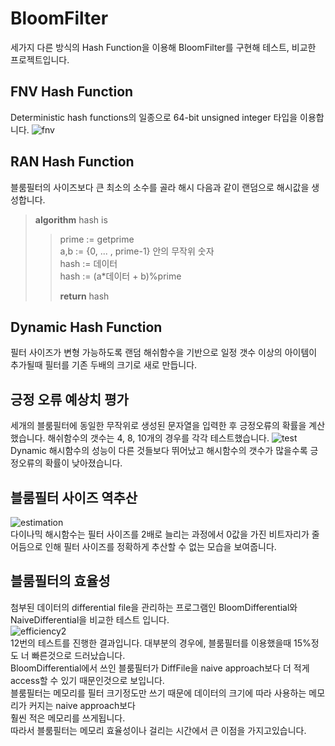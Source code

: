 # BloomFilter
세가지 다른 방식의 Hash Function을 이용해 BloomFilter를 구현해 테스트, 비교한 프로젝트입니다.  
## FNV Hash Function
Deterministic hash functions의 일종으로 64-bit unsigned integer 타입을 이용합니다.
![fnv](https://user-images.githubusercontent.com/49792776/83942457-6e41f600-a82e-11ea-8d90-969f59c1e442.PNG)

## RAN Hash Function
블룸필터의 사이즈보다 큰 최소의 소수를 골라 해시 다음과 같이 랜덤으로 해시값을 생성합니다.    
>**algorithm** hash is  
>> prime := getprime  
>> a,b := {0, ... , prime-1} 안의 무작위 숫자  
>> hash := 데이터  
>> hash := (a*데이터 + b)%prime  
>>  
>> **return** hash

## Dynamic Hash Function
필터 사이즈가 변형 가능하도록 랜덤 해쉬함수을 기반으로 일정 갯수 이상의 아이템이 추가될때 필터를 기존 두배의 크기로 새로 만듭니다.

## 긍정 오류 예상치 평가
세개의 블룸필터에 동일한 무작위로 생성된 문자열을 입력한 후 긍정오류의 확률을 계산했습니다.
해쉬함수의 갯수는 4, 8, 10개의 경우를 각각 테스트했습니다.
![test](https://user-images.githubusercontent.com/49792776/83942994-7e100900-a833-11ea-903e-b22ef05bf10e.PNG)  
Dynamic 해시함수의 성능이 다른 것들보다 뛰어났고 해시함수의 갯수가 많을수록 긍정오류의 확률이 낮아졌습니다.

## 블룸필터 사이즈 역추산
![estimation](https://user-images.githubusercontent.com/49792776/83943830-efeb5100-a839-11ea-97bc-db332255b815.PNG)  
다이나믹 해시함수는 필터 사이즈를 2배로 늘리는 과정에서 0값을 가진 비트자리가 줄어듬으로 인해 필터 사이즈를 정확하게 추산할 수 없는 모습을 보여줍니다.

## 블룸필터의 효율성
첨부된 데이터의 differential file을 관리하는 프로그램인 BloomDifferential와 NaiveDifferential을 비교한 테스트 입니다.  
![efficiency2](https://user-images.githubusercontent.com/49792776/83965726-c5a89a80-a8f0-11ea-817d-5ca8d9a9f1fc.PNG)  
12번의 테스트를 진행한 결과입니다. 대부분의 경우에, 블룸필터를 이용했을때 15%정도 너 빠른것으로 드러났습니다.  
BloomDifferential에서 쓰인 블룸필터가 DiffFile을 naive approach보다 더 적게 access할 수 있기 때문인것으로 보입니다.  
블룸필터는 메모리를 필터 크기정도만 쓰기 때문에 데이터의 크기에 따라 사용하는 메모리가 커지는 naive approach보다  
훨씬 적은 메모리를 쓰게됩니다.  
따라서 블룸필터는 메모리 효율성이나 걸리는 시간에서 큰 이점을 가지고있습니다.

